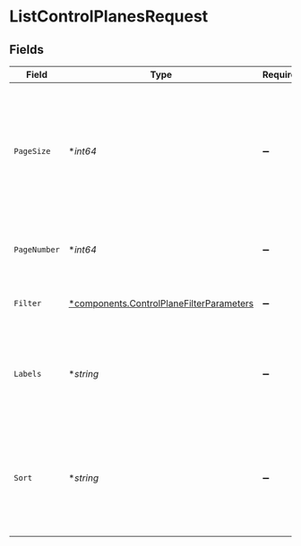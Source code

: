 # ListControlPlanesRequest


## Fields

| Field                                                                                                   | Type                                                                                                    | Required                                                                                                | Description                                                                                             | Example                                                                                                 |
| ------------------------------------------------------------------------------------------------------- | ------------------------------------------------------------------------------------------------------- | ------------------------------------------------------------------------------------------------------- | ------------------------------------------------------------------------------------------------------- | ------------------------------------------------------------------------------------------------------- |
| `PageSize`                                                                                              | **int64*                                                                                                | :heavy_minus_sign:                                                                                      | The maximum number of items to include per page. The last page of a collection may include fewer items. | 10                                                                                                      |
| `PageNumber`                                                                                            | **int64*                                                                                                | :heavy_minus_sign:                                                                                      | Determines which page of the entities to retrieve.                                                      | 1                                                                                                       |
| `Filter`                                                                                                | [*components.ControlPlaneFilterParameters](../../models/components/controlplanefilterparameters.md)     | :heavy_minus_sign:                                                                                      | Filters a collection of control-planes.                                                                 |                                                                                                         |
| `Labels`                                                                                                | **string*                                                                                               | :heavy_minus_sign:                                                                                      | Filter control planes in the response by associated labels.                                             | key:value,existCheck                                                                                    |
| `Sort`                                                                                                  | **string*                                                                                               | :heavy_minus_sign:                                                                                      | Sorts a collection of control-planes. Supported sort attributes are:<br/>  - created_at<br/>            | created_at desc                                                                                         |